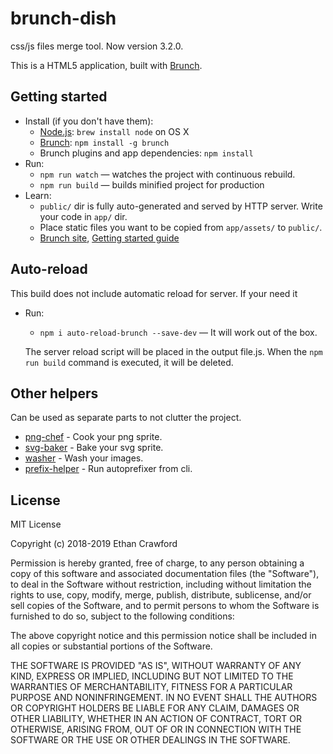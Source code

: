 # brunch-dish

css/js files merge tool. Now version 3.2.0.

This is a HTML5 application, built with [Brunch](http://brunch.io).

## Getting started

- Install (if you don't have them):
  - [Node.js](http://nodejs.org): `brew install node` on OS X
  - [Brunch](http://brunch.io): `npm install -g brunch`
  - Brunch plugins and app dependencies: `npm install`
- Run:
  - `npm run watch` — watches the project with continuous rebuild.
  - `npm run build` — builds minified project for production
- Learn:
  - `public/` dir is fully auto-generated and served by HTTP server. Write your code in `app/` dir.
  - Place static files you want to be copied from `app/assets/` to `public/`.
  - [Brunch site](http://brunch.io), [Getting started guide](https://github.com/brunch/brunch-guide#readme)

## Auto-reload

This build does not include automatic reload for server. If your need it

- Run:

  - `npm i auto-reload-brunch --save-dev` — It will work out of the box.

  The server reload script will be placed in the output file.js. When the `npm run build` command is executed, it will be deleted.

## Other helpers

Сan be used as separate parts to not clutter the project.

- [png-chef](https://github.com/ethcrawford/png-chef) - Cook your png sprite.
- [svg-baker](https://github.com/ethcrawford/svg-baker) - Bake your svg sprite.
- [washer](https://github.com/ethcrawford/washer) - Wash your images.
- [prefix-helper](https://github.com/ethcrawford/prefix-helper) - Run autoprefixer from cli.

## License

MIT License

Copyright (c) 2018-2019 Ethan Crawford

Permission is hereby granted, free of charge, to any person obtaining a copy
of this software and associated documentation files (the "Software"), to deal
in the Software without restriction, including without limitation the rights
to use, copy, modify, merge, publish, distribute, sublicense, and/or sell
copies of the Software, and to permit persons to whom the Software is
furnished to do so, subject to the following conditions:

The above copyright notice and this permission notice shall be included in all
copies or substantial portions of the Software.

THE SOFTWARE IS PROVIDED "AS IS", WITHOUT WARRANTY OF ANY KIND, EXPRESS OR
IMPLIED, INCLUDING BUT NOT LIMITED TO THE WARRANTIES OF MERCHANTABILITY,
FITNESS FOR A PARTICULAR PURPOSE AND NONINFRINGEMENT. IN NO EVENT SHALL THE
AUTHORS OR COPYRIGHT HOLDERS BE LIABLE FOR ANY CLAIM, DAMAGES OR OTHER
LIABILITY, WHETHER IN AN ACTION OF CONTRACT, TORT OR OTHERWISE, ARISING FROM,
OUT OF OR IN CONNECTION WITH THE SOFTWARE OR THE USE OR OTHER DEALINGS IN THE
SOFTWARE.

